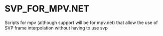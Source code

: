 # SVP_FOR_MPV.NET
Scripts for mpv (although support will be for mpv.net) that allow the use of SVP frame interpolation without having to use svp

